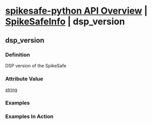 # [spikesafe-python API Overview](/spikesafe_python_lib_docs/README.md) | [SpikeSafeInfo](/spikesafe_python_lib_docs/SpikeSafeInfo/README.md) | dsp_version

## dsp_version

### Definition
DSP version of the SpikeSafe

### Attribute Value
[string](https://docs.python.org/3/library/string.html)  

### Examples

### Examples In Action